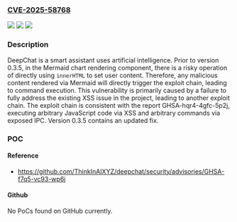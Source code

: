 ### [CVE-2025-58768](https://cve.mitre.org/cgi-bin/cvename.cgi?name=CVE-2025-58768)
![](https://img.shields.io/static/v1?label=Product&message=deepchat&color=blue)
![](https://img.shields.io/static/v1?label=Version&message=%3C%200.3.5%20&color=brightgreen)
![](https://img.shields.io/static/v1?label=Vulnerability&message=CWE-94%3A%20Improper%20Control%20of%20Generation%20of%20Code%20('Code%20Injection')&color=brightgreen)

### Description

DeepChat is a smart assistant uses artificial intelligence. Prior to version 0.3.5, in the Mermaid chart rendering component, there is a risky operation of directly using `innerHTML` to set user content. Therefore, any malicious content rendered via Mermaid will directly trigger the exploit chain, leading to command execution. This vulnerability is primarily caused by a failure to fully address the existing XSS issue in the project, leading to another exploit chain. The exploit chain is consistent with the report GHSA-hqr4-4gfc-5p2j, executing arbitrary JavaScript code via XSS and arbitrary commands via exposed IPC. Version 0.3.5 contains an updated fix.

### POC

#### Reference
- https://github.com/ThinkInAIXYZ/deepchat/security/advisories/GHSA-f7q5-vc93-wp6j

#### Github
No PoCs found on GitHub currently.

